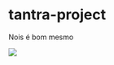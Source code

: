 # tantra-project

<p style="align-items: center;">Nois é bom mesmo</p>

<img src="https://www.dicasdopadrinho.com/wp-content/uploads/2022/01/Efeito-fenix_00000-1024x955.png">
